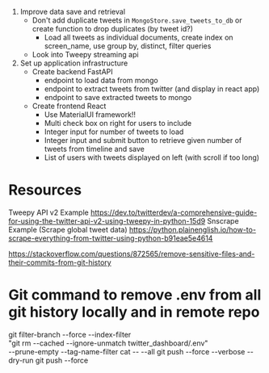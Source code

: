 1. Improve data save and retrieval
    * Don't add duplicate tweets in `MongoStore.save_tweets_to_db` or create function to drop duplicates (by tweet id?)
        * Load all tweets as individual documents, create index on screen_name, use group by, distinct, filter queries
    * Look into Tweepy streaming api
2. Set up application infrastructure
    * Create backend FastAPI
        * endpoint to load data from mongo
        * endpoint to extract tweets from twitter (and display in react app)
        * endpoint to save extracted tweets to mongo
    * Create frontend React
        * Use MaterialUI framework!!
        * Multi check box on right for users to include
        * Integer input for number of tweets to load
        * Integer input and submit button to retrieve given number of tweets from timeline and save
        * List of users with tweets displayed on left (with scroll if too long)


# Resources
Tweepy API v2 Example
https://dev.to/twitterdev/a-comprehensive-guide-for-using-the-twitter-api-v2-using-tweepy-in-python-15d9
Snscrape Example (Scrape global tweet data)
https://python.plainenglish.io/how-to-scrape-everything-from-twitter-using-python-b91eae5e4614

https://stackoverflow.com/questions/872565/remove-sensitive-files-and-their-commits-from-git-history

# Git command to remove .env from all git history locally and in remote repo
git filter-branch --force --index-filter \
  "git rm --cached --ignore-unmatch twitter_dashboard/.env" \
  --prune-empty --tag-name-filter cat -- --all
  git push --force --verbose --dry-run
  git push --force
